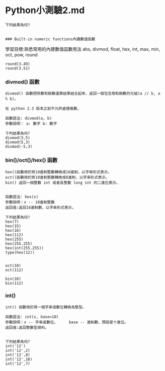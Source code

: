 # Python小測驗2.md
```
下列結果為何?


### Built-in numeric functions內建數值函數
```
學習目標:熟悉常用的內建數值函數用法
abs, divmod, float, hex, int, max, min, oct,
pow, round
```
round(3.49)
round(3.51)
```
### divmod() 函數
```
divmod() 函數把除數和餘數運算結果結合起來，返回一個包含商和餘數的元組(a // b, a % b)。

在 python 2.3 版本之前不允許處理複數。

函數語法: divmod(a, b)
參數說明： a: 數字 b: 數字

下列結果為何?
divmod(3,5)
divmod(5,3)
divmod(-5,3)
```

### bin()/oct()/hex() 函數
```
hex()函數用於將10進制整數轉換成16進制，以字串形式表示。
oct()函數用於將10進制整數轉換成8進制，以字串形式表示。
bin() 返回一個整數 int 或者長整數 long int 的二進位表示。


函數語法: hex(x)
參數說明：x -- 10進制整數
返回值:返回16進制數，以字串形式表示。

下列結果為何?
hex(7)
hex(15)
hex(16)
hex(112)
hex(255)
hex(255.255)
hex(int(255.255))
type(hex(12))


oct(10)
oct(112)

bin(10)
bin(112)
```

### int()
```
int() 函數用於將一個字串或數位轉換為整型。

函數語法: int(x, base=10)
參數說明：x -- 字串或數位。     base -- 進制數，預設是十進位。
返回值:返回整數型資料。
 

下列結果為何?
int('12')
int('12',2)
int('12',8)
int('12',16)
int('12',7)
```
